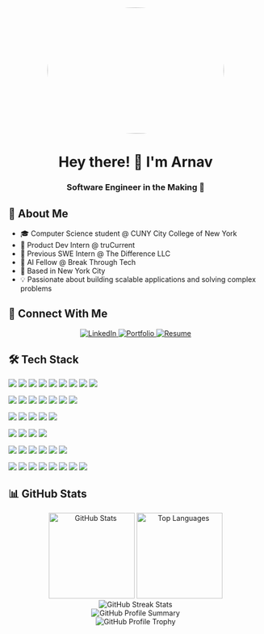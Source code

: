 <div align="center">
  <img src="https://media1.giphy.com/media/v1.Y2lkPTc5MGI3NjExaDAxcjM2d255MW12bDFtNzM3dXQ5aTR1cnFxMjIyZHZtMjB1dm9neiZlcD12MV9pbnRlcm5hbF9naWZfYnlfaWQmY3Q9Zw/ua7vVw9awZKWwLSYpW/giphy.webp" width="350px" height="250px" style="border-radius: 50%"/>
</div>

<h1 align="center">Hey there! 👋 I'm Arnav</h1><h3 align="center">Software Engineer in the Making 🚀</h3>


## 💫 About Me
- 🎓 Computer Science student @ CUNY City College of New York 
- 💼 Product Dev Intern @ truCurrent 
- 🌟 Previous SWE Intern @ The Difference LLC
- 🤖 AI Fellow @ Break Through Tech
- 📍 Based in New York City
- 💡 Passionate about building scalable applications and solving complex problems

## 🔗 Connect With Me
<p align="center">
  <a href="https://www.linkedin.com/in/arnavdeepaware/">
    <img src="https://img.shields.io/badge/LinkedIn-0077B5?style=for-the-badge&logo=linkedin&logoColor=white" alt="LinkedIn"/>
  </a>
  <a href="https://www.arnavd.co">
    <img src="https://img.shields.io/badge/Portfolio-FF7139?style=for-the-badge&logo=About.me&logoColor=white" alt="Portfolio"/>
  </a>
  <a href="https://www.arnavd.co/Resume_Arnav.Deepaware.pdf">
    <img src="https://img.shields.io/badge/Resume-4285F4?style=for-the-badge&logo=google-drive&logoColor=white" alt="Resume"/>
  </a>
</p>

## 🛠️ Tech Stack

<p>
  <img src="https://img.shields.io/badge/Python-3776AB?style=flat-square&logo=python&logoColor=white"/>
  <img src="https://img.shields.io/badge/JavaScript-F7DF1E?style=flat-square&logo=javascript&logoColor=black"/>
  <img src="https://img.shields.io/badge/TypeScript-007ACC?style=flat-square&logo=typescript&logoColor=white"/>
  <img src="https://img.shields.io/badge/Java-ED8B00?style=flat-square&logo=openjdk&logoColor=white"/>
  <img src="https://img.shields.io/badge/C++-00599C?style=flat-square&logo=cplusplus&logoColor=white"/>
  <img src="https://img.shields.io/badge/Dart-0175C2?style=flat-square&logo=dart&logoColor=white"/>
  <img src="https://img.shields.io/badge/HTML5-E34F26?style=flat-square&logo=html5&logoColor=white"/>
  <img src="https://img.shields.io/badge/CSS3-1572B6?style=flat-square&logo=css3&logoColor=white"/>
  <img src="https://img.shields.io/badge/SQL-4479A1?style=flat-square&logo=mysql&logoColor=white"/>
</p>

<p>
  <img src="https://img.shields.io/badge/React-20232A?style=flat-square&logo=react&logoColor=61DAFB"/>
  <img src="https://img.shields.io/badge/Next.js-000000?style=flat-square&logo=next.js&logoColor=white"/>
  <img src="https://img.shields.io/badge/Bootstrap-7952B3?style=flat-square&logo=bootstrap&logoColor=white"/>
  <img src="https://img.shields.io/badge/Tailwind_CSS-38B2AC?style=flat-square&logo=tailwind-css&logoColor=white"/>
  <img src="https://img.shields.io/badge/Material_UI-0081CB?style=flat-square&logo=mui&logoColor=white"/>
  <img src="https://img.shields.io/badge/Flutter-02569B?style=flat-square&logo=flutter&logoColor=white"/>
  <img src="https://img.shields.io/badge/Vite-646CFF?style=flat-square&logo=vite&logoColor=white"/>
</p>

<p>
  <img src="https://img.shields.io/badge/Node.js-339933?style=flat-square&logo=node.js&logoColor=white"/>
  <img src="https://img.shields.io/badge/Express.js-000000?style=flat-square&logo=express&logoColor=white"/>
  <img src="https://img.shields.io/badge/Flask-000000?style=flat-square&logo=flask&logoColor=white"/>
  <img src="https://img.shields.io/badge/Spring_Boot-6DB33F?style=flat-square&logo=spring&logoColor=white"/>
  <img src="https://img.shields.io/badge/Laravel-FF2D20?style=flat-square&logo=laravel&logoColor=white"/>
</p>

<p>
  <img src="https://img.shields.io/badge/MongoDB-47A248?style=flat-square&logo=mongodb&logoColor=white"/>
  <img src="https://img.shields.io/badge/MySQL-4479A1?style=flat-square&logo=mysql&logoColor=white"/>
  <img src="https://img.shields.io/badge/PostgreSQL-316192?style=flat-square&logo=postgresql&logoColor=white"/>
  <img src="https://img.shields.io/badge/Firebase-FFCA28?style=flat-square&logo=firebase&logoColor=black"/>
</p>

<p>
  <img src="https://img.shields.io/badge/Pandas-150458?style=flat-square&logo=pandas&logoColor=white"/>
  <img src="https://img.shields.io/badge/NumPy-013243?style=flat-square&logo=numpy&logoColor=white"/>
  <img src="https://img.shields.io/badge/scikit--learn-F7931E?style=flat-square&logo=scikit-learn&logoColor=white"/>
  <img src="https://img.shields.io/badge/Matplotlib-11557c?style=flat-square&logo=python&logoColor=white"/>
  <img src="https://img.shields.io/badge/Hugging_Face-FFD21E?style=flat-square&logo=huggingface&logoColor=black"/>
  <img src="https://img.shields.io/badge/Streamlit-FF4B4B?style=flat-square&logo=streamlit&logoColor=white"/>
</p>

<p>
  <img src="https://img.shields.io/badge/Docker-2496ED?style=flat-square&logo=docker&logoColor=white"/>
  <img src="https://img.shields.io/badge/Kubernetes-326CE5?style=flat-square&logo=kubernetes&logoColor=white"/>
  <img src="https://img.shields.io/badge/AWS-232F3E?style=flat-square&logo=amazon-aws&logoColor=white"/>
  <img src="https://img.shields.io/badge/Google_Cloud-4285F4?style=flat-square&logo=google-cloud&logoColor=white"/>
  <img src="https://img.shields.io/badge/Vercel-000000?style=flat-square&logo=vercel&logoColor=white"/>
  <img src="https://img.shields.io/badge/Postman-FF6C37?style=flat-square&logo=postman&logoColor=white"/>
  <img src="https://img.shields.io/badge/Figma-F24E1E?style=flat-square&logo=figma&logoColor=white"/>
  <img src="https://img.shields.io/badge/Git-F05032?style=flat-square&logo=git&logoColor=white"/>
</p>




## 📊 GitHub Stats

<div align="center">
  <img src="https://github-readme-stats.vercel.app/api?username=arnavdeepaware&show_icons=true&theme=tokyonight" alt="GitHub Stats" height="170"/>
  <img src="https://github-readme-stats.vercel.app/api/top-langs/?username=arnavdeepaware&layout=compact&theme=tokyonight" alt="Top Languages" height="170"/>
</div>

<div align="center">
  <img src="https://github-readme-streak-stats.herokuapp.com/?user=arnavdeepaware&theme=tokyonight" alt="GitHub Streak Stats"/>
</div>

<div align="center">
  <img src="https://github-profile-summary-cards.vercel.app/api/cards/profile-details?username=arnavdeepaware&theme=tokyonight" alt="GitHub Profile Summary"/>
</div>

<div align="center">
  <img src="https://github-profile-trophy.vercel.app/?username=arnavdeepaware&theme=tokyonight&row=1&column=6" alt="GitHub Profile Trophy"/>
</div>
